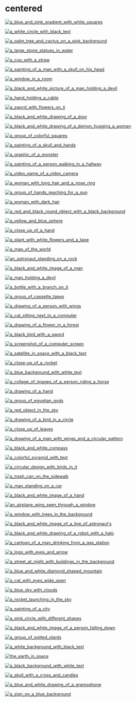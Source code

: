 # centered

<a href="a_blue_and_pink_gradient_with_white_squares.png"><img alt="a_blue_and_pink_gradient_with_white_squares" src="a_blue_and_pink_gradient_with_white_squares.png"></a>

<a href="a_white_circle_with_black_text.jpg"><img alt="a_white_circle_with_black_text" src="a_white_circle_with_black_text.jpg"></a>

<a href="a_palm_tree_and_cactus_on_a_pink_background.png"><img alt="a_palm_tree_and_cactus_on_a_pink_background" src="a_palm_tree_and_cactus_on_a_pink_background.png"></a>

<a href="a_large_stone_statues_in_water.png"><img alt="a_large_stone_statues_in_water" src="a_large_stone_statues_in_water.png"></a>

<a href="a_cup_with_a_straw.png"><img alt="a_cup_with_a_straw" src="a_cup_with_a_straw.png"></a>

<a href="a_painting_of_a_man_with_a_skull_on_his_head.jpg"><img alt="a_painting_of_a_man_with_a_skull_on_his_head" src="a_painting_of_a_man_with_a_skull_on_his_head.jpg"></a>

<a href="a_window_in_a_room.jpg"><img alt="a_window_in_a_room" src="a_window_in_a_room.jpg"></a>

<a href="a_black_and_white_picture_of_a_man_holding_a_devil.jpg"><img alt="a_black_and_white_picture_of_a_man_holding_a_devil" src="a_black_and_white_picture_of_a_man_holding_a_devil.jpg"></a>

<a href="a_hand_holding_a_cable.jpg"><img alt="a_hand_holding_a_cable" src="a_hand_holding_a_cable.jpg"></a>

<a href="a_sword_with_flowers_on_it.jpg"><img alt="a_sword_with_flowers_on_it" src="a_sword_with_flowers_on_it.jpg"></a>

<a href="a_black_and_white_drawing_of_a_door.jpg"><img alt="a_black_and_white_drawing_of_a_door" src="a_black_and_white_drawing_of_a_door.jpg"></a>

<a href="a_black_and_white_drawing_of_a_demon_hugging_a_woman.jpg"><img alt="a_black_and_white_drawing_of_a_demon_hugging_a_woman" src="a_black_and_white_drawing_of_a_demon_hugging_a_woman.jpg"></a>

<a href="a_group_of_colorful_squares.jpg"><img alt="a_group_of_colorful_squares" src="a_group_of_colorful_squares.jpg"></a>

<a href="a_painting_of_a_skull_and_hands.jpg"><img alt="a_painting_of_a_skull_and_hands" src="a_painting_of_a_skull_and_hands.jpg"></a>

<a href="a_graphic_of_a_monster.jpg"><img alt="a_graphic_of_a_monster" src="a_graphic_of_a_monster.jpg"></a>

<a href="a_painting_of_a_person_walking_in_a_hallway.jpg"><img alt="a_painting_of_a_person_walking_in_a_hallway" src="a_painting_of_a_person_walking_in_a_hallway.jpg"></a>

<a href="a_video_game_of_a_video_camera.jpg"><img alt="a_video_game_of_a_video_camera" src="a_video_game_of_a_video_camera.jpg"></a>

<a href="a_woman_with_long_hair_and_a_nose_ring.jpg"><img alt="a_woman_with_long_hair_and_a_nose_ring" src="a_woman_with_long_hair_and_a_nose_ring.jpg"></a>

<a href="a_group_of_hands_reaching_for_a_gun.jpg"><img alt="a_group_of_hands_reaching_for_a_gun" src="a_group_of_hands_reaching_for_a_gun.jpg"></a>

<a href="a_woman_with_dark_hair.jpg"><img alt="a_woman_with_dark_hair" src="a_woman_with_dark_hair.jpg"></a>

<a href="a_red_and_black_round_object_with_a_black_background.jpg"><img alt="a_red_and_black_round_object_with_a_black_background" src="a_red_and_black_round_object_with_a_black_background.jpg"></a>

<a href="a_yellow_and_blue_sphere.png"><img alt="a_yellow_and_blue_sphere" src="a_yellow_and_blue_sphere.png"></a>

<a href="a_close_up_of_a_hand.jpg"><img alt="a_close_up_of_a_hand" src="a_close_up_of_a_hand.jpg"></a>

<a href="a_plant_with_white_flowers_and_a_tape.png"><img alt="a_plant_with_white_flowers_and_a_tape" src="a_plant_with_white_flowers_and_a_tape.png"></a>

<a href="a_map_of_the_world.png"><img alt="a_map_of_the_world" src="a_map_of_the_world.png"></a>

<a href="an_astronaut_standing_on_a_rock.png"><img alt="an_astronaut_standing_on_a_rock" src="an_astronaut_standing_on_a_rock.png"></a>

<a href="a_black_and_white_image_of_a_man.png"><img alt="a_black_and_white_image_of_a_man" src="a_black_and_white_image_of_a_man.png"></a>

<a href="a_man_holding_a_devil.jpg"><img alt="a_man_holding_a_devil" src="a_man_holding_a_devil.jpg"></a>

<a href="a_bottle_with_a_branch_on_it.png"><img alt="a_bottle_with_a_branch_on_it" src="a_bottle_with_a_branch_on_it.png"></a>

<a href="a_group_of_cassette_tapes.jpg"><img alt="a_group_of_cassette_tapes" src="a_group_of_cassette_tapes.jpg"></a>

<a href="a_drawing_of_a_person_with_wings.jpg"><img alt="a_drawing_of_a_person_with_wings" src="a_drawing_of_a_person_with_wings.jpg"></a>

<a href="a_cat_sitting_next_to_a_computer.jpg"><img alt="a_cat_sitting_next_to_a_computer" src="a_cat_sitting_next_to_a_computer.jpg"></a>

<a href="a_drawing_of_a_flower_in_a_forest.png"><img alt="a_drawing_of_a_flower_in_a_forest" src="a_drawing_of_a_flower_in_a_forest.png"></a>

<a href="a_black_bird_with_a_sword.jpg"><img alt="a_black_bird_with_a_sword" src="a_black_bird_with_a_sword.jpg"></a>

<a href="a_screenshot_of_a_computer_screen.png"><img alt="a_screenshot_of_a_computer_screen" src="a_screenshot_of_a_computer_screen.png"></a>

<a href="a_satellite_in_space_with_a_black_text.jpg"><img alt="a_satellite_in_space_with_a_black_text" src="a_satellite_in_space_with_a_black_text.jpg"></a>

<a href="a_close-up_of_a_rocket.png"><img alt="a_close-up_of_a_rocket" src="a_close-up_of_a_rocket.png"></a>

<a href="a_blue_background_with_white_text.jpg"><img alt="a_blue_background_with_white_text" src="a_blue_background_with_white_text.jpg"></a>

<a href="a_collage_of_images_of_a_person_riding_a_horse.jpg"><img alt="a_collage_of_images_of_a_person_riding_a_horse" src="a_collage_of_images_of_a_person_riding_a_horse.jpg"></a>

<a href="a_drawing_of_a_hand.jpg"><img alt="a_drawing_of_a_hand" src="a_drawing_of_a_hand.jpg"></a>

<a href="a_group_of_egyptian_gods.jpg"><img alt="a_group_of_egyptian_gods" src="a_group_of_egyptian_gods.jpg"></a>

<a href="a_red_object_in_the_sky.jpg"><img alt="a_red_object_in_the_sky" src="a_red_object_in_the_sky.jpg"></a>

<a href="a_drawing_of_a_bird_in_a_circle.png"><img alt="a_drawing_of_a_bird_in_a_circle" src="a_drawing_of_a_bird_in_a_circle.png"></a>

<a href="a_close_up_of_leaves.png"><img alt="a_close_up_of_leaves" src="a_close_up_of_leaves.png"></a>

<a href="a_drawing_of_a_man_with_wings_and_a_circular_pattern.jpg"><img alt="a_drawing_of_a_man_with_wings_and_a_circular_pattern" src="a_drawing_of_a_man_with_wings_and_a_circular_pattern.jpg"></a>

<a href="a_black_and_white_compass.jpg"><img alt="a_black_and_white_compass" src="a_black_and_white_compass.jpg"></a>

<a href="a_colorful_pyramid_with_text.jpg"><img alt="a_colorful_pyramid_with_text" src="a_colorful_pyramid_with_text.jpg"></a>

<a href="a_circular_design_with_birds_in_it.png"><img alt="a_circular_design_with_birds_in_it" src="a_circular_design_with_birds_in_it.png"></a>

<a href="a_trash_can_on_the_sidewalk.jpg"><img alt="a_trash_can_on_the_sidewalk" src="a_trash_can_on_the_sidewalk.jpg"></a>

<a href="a_man_standing_on_a_car.png"><img alt="a_man_standing_on_a_car" src="a_man_standing_on_a_car.png"></a>

<a href="a_black_and_white_image_of_a_hand.jpg"><img alt="a_black_and_white_image_of_a_hand" src="a_black_and_white_image_of_a_hand.jpg"></a>

<a href="an_airplane_wing_seen_through_a_window.jpg"><img alt="an_airplane_wing_seen_through_a_window" src="an_airplane_wing_seen_through_a_window.jpg"></a>

<a href="a_window_with_trees_in_the_background.jpg"><img alt="a_window_with_trees_in_the_background" src="a_window_with_trees_in_the_background.jpg"></a>

<a href="a_black_and_white_image_of_a_line_of_astronaut's.jpg"><img alt="a_black_and_white_image_of_a_line_of_astronaut's" src="a_black_and_white_image_of_a_line_of_astronaut's.jpg"></a>

<a href="a_black_and_white_drawing_of_a_robot_with_a_halo.png"><img alt="a_black_and_white_drawing_of_a_robot_with_a_halo" src="a_black_and_white_drawing_of_a_robot_with_a_halo.png"></a>

<a href="a_cartoon_of_a_man_drinking_from_a_gas_station.jpg"><img alt="a_cartoon_of_a_man_drinking_from_a_gas_station" src="a_cartoon_of_a_man_drinking_from_a_gas_station.jpg"></a>

<a href="a_logo_with_eyes_and_arrow.jpg"><img alt="a_logo_with_eyes_and_arrow" src="a_logo_with_eyes_and_arrow.jpg"></a>

<a href="a_street_at_night_with_buildings_in_the_background.jpg"><img alt="a_street_at_night_with_buildings_in_the_background" src="a_street_at_night_with_buildings_in_the_background.jpg"></a>

<a href="a_blue_and_white_diamond_shaped_mountain.jpg"><img alt="a_blue_and_white_diamond_shaped_mountain" src="a_blue_and_white_diamond_shaped_mountain.jpg"></a>

<a href="a_cat_with_eyes_wide_open.jpg"><img alt="a_cat_with_eyes_wide_open" src="a_cat_with_eyes_wide_open.jpg"></a>

<a href="a_blue_sky_with_clouds.png"><img alt="a_blue_sky_with_clouds" src="a_blue_sky_with_clouds.png"></a>

<a href="a_rocket_launching_in_the_sky.png"><img alt="a_rocket_launching_in_the_sky" src="a_rocket_launching_in_the_sky.png"></a>

<a href="a_painting_of_a_city.png"><img alt="a_painting_of_a_city" src="a_painting_of_a_city.png"></a>

<a href="a_pink_circle_with_different_shapes.jpg"><img alt="a_pink_circle_with_different_shapes" src="a_pink_circle_with_different_shapes.jpg"></a>

<a href="a_black_and_white_image_of_a_person_falling_down.jpg"><img alt="a_black_and_white_image_of_a_person_falling_down" src="a_black_and_white_image_of_a_person_falling_down.jpg"></a>

<a href="a_group_of_potted_plants.jpg"><img alt="a_group_of_potted_plants" src="a_group_of_potted_plants.jpg"></a>

<a href="a_white_background_with_black_text.jpg"><img alt="a_white_background_with_black_text" src="a_white_background_with_black_text.jpg"></a>

<a href="the_earth_in_space.jpeg"><img alt="the_earth_in_space" src="the_earth_in_space.jpeg"></a>

<a href="a_black_background_with_white_text.jpg"><img alt="a_black_background_with_white_text" src="a_black_background_with_white_text.jpg"></a>

<a href="a_skull_with_a_cross_and_candles.jpg"><img alt="a_skull_with_a_cross_and_candles" src="a_skull_with_a_cross_and_candles.jpg"></a>

<a href="a_blue_and_white_drawing_of_a_gramophone.png"><img alt="a_blue_and_white_drawing_of_a_gramophone" src="a_blue_and_white_drawing_of_a_gramophone.png"></a>

<a href="a_sign_on_a_blue_background.jpg"><img alt="a_sign_on_a_blue_background" src="a_sign_on_a_blue_background.jpg"></a>

